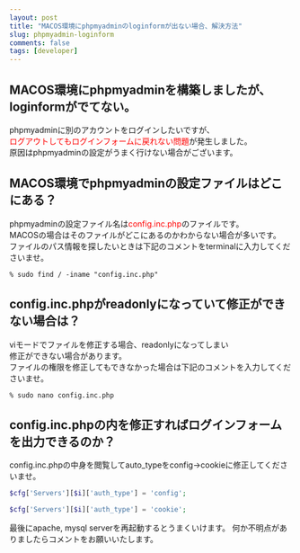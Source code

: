```yaml
---
layout: post
title: "MACOS環境にphpmyadminのloginformが出ない場合、解決方法"
slug: phpmyadmin-loginform
comments: false
tags: [developer]
---
```

  
## MACOS環境にphpmyadminを構築しましたが、loginformがでてない。

phpmyadminに別のアカウントをログインしたいですが、  
<span style="color:red">ログアウトしてもログインフォームに戻れない問題</span>が発生しました。  
原因はphpmyadminの設定がうまく行けない場合がございます。  

## MACOS環境でphpmyadminの設定ファイルはどこにある？

phpmyadminの設定ファイル名は<span style="color:red">config.inc.php</span>のファイルです。  
MACOSの場合はそのファイルがどこにあるのかわからない場合が多いです。  
ファイルのパス情報を探したいときは下記のコメントをterminalに入力してくださいませ。  
```shell
% sudo find / -iname "config.inc.php"
```

<script async src="https://pagead2.googlesyndication.com/pagead/js/adsbygoogle.js?client=ca-pub-7886659064712565"
     crossorigin="anonymous"></script>
<!-- 디스플레이 광고 -->
<ins class="adsbygoogle"
     style="display:block"
     data-ad-client="ca-pub-7886659064712565"
     data-ad-slot="1939383573"
     data-ad-format="auto"
     data-full-width-responsive="true"></ins>
<script>
     (adsbygoogle = window.adsbygoogle || []).push({});
</script>
  
## config.inc.phpがreadonlyになっていて修正ができない場合は？

viモードでファイルを修正する場合、readonlyになってしまい  
修正ができない場合があります。  
ファイルの権限を修正してもできなかった場合は下記のコメントを入力してくださいませ。  
```shell
% sudo nano config.inc.php
```

## config.inc.phpの内を修正すればログインフォームを出力できるのか？

config.inc.phpの中身を閲覧してauto_typeをconfig→cookieに修正してくださいませ。

```php
$cfg['Servers'][$i]['auth_type'] = 'config'; 
```

```php
$cfg['Servers'][$i]['auth_type'] = 'cookie'; 
```

最後にapache, mysql serverを再起動するとうまくいけます。
何か不明点がありましたらコメントをお願いいたします。